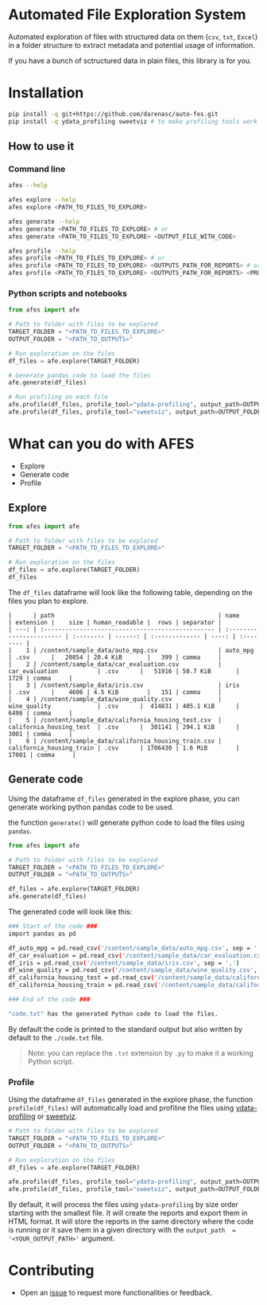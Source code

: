 # Automated File Exploration System

Automated exploration of files with structured data on them (`csv`, `txt`, 
`Excel`) in a folder structure to extract metadata and potential usage of 
information.

If you have a bunch of sctructured data in plain files, this library is for you.

# Installation

```bash
pip install -q git+https://github.com/darenasc/auto-fes.git
pip install -q ydata_profiling sweetviz # to make profiling tools work
```

## How to use it

### Command line

```bash
afes --help

afes explore --help
afes explore <PATH_TO_FILES_TO_EXPLORE>

afes generate --help
afes generate <PATH_TO_FILES_TO_EXPLORE> # or
afes generate <PATH_TO_FILES_TO_EXPLORE> <OUTPUT_FILE_WITH_CODE>

afes profile --help
afes profile <PATH_TO_FILES_TO_EXPLORE> # or
afes profile <PATH_TO_FILES_TO_EXPLORE> <OUTPUTS_PATH_FOR_REPORTS> # or
afes profile <PATH_TO_FILES_TO_EXPLORE> <OUTPUTS_PATH_FOR_REPORTS> <PROFILE_TOOL> # 'ydata-profiling' or 'sweetviz'
```

### Python scripts and notebooks

```python
from afes import afe

# Path to folder with files to be explored
TARGET_FOLDER = "<PATH_TO_FILES_TO_EXPLORE>"
OUTPUT_FOLDER = "<PATH_TO_OUTPUTS>"

# Run exploration on the files
df_files = afe.explore(TARGET_FOLDER)

# Generate pandas code to load the files
afe.generate(df_files)

# Run profiling on each file
afe.profile(df_files, profile_tool="ydata-profiling", output_path=OUTPUT_FOLDER)
afe.profile(df_files, profile_tool="sweetviz", output_path=OUTPUT_FOLDER)
```

# What can you do with AFES

* Explore
* Generate code
* Profile

## Explore

```python
from afes import afe

# Path to folder with files to be explored
TARGET_FOLDER = "<PATH_TO_FILES_TO_EXPLORE>"

# Run exploration on the files
df_files = afe.explore(TARGET_FOLDER)
df_files
```

The `df_files` dataframe will look like the following table, depending on the 
files you plan to explore.

```
|      | path                                              | name                     | extension |    size | human_readable |  rows | separator |
| ---: | :------------------------------------------------ | :----------------------- | :-------- | ------: | :------------- | ----: | :-------- |
|    1 | /content/sample_data/auto_mpg.csv                 | auto_mpg                 | .csv      |   20854 | 20.4 KiB       |   399 | comma     |
|    2 | /content/sample_data/car_evaluation.csv           | car_evaluation           | .csv      |   51916 | 50.7 KiB       |  1729 | comma     |
|    3 | /content/sample_data/iris.csv                     | iris                     | .csv      |    4606 | 4.5 KiB        |   151 | comma     |
|    4 | /content/sample_data/wine_quality.csv             | wine_quality             | .csv      |  414831 | 405.1 KiB      |  6498 | comma     |
|    5 | /content/sample_data/california_housing_test.csv  | california_housing_test  | .csv      |  301141 | 294.1 KiB      |  3001 | comma     |
|    6 | /content/sample_data/california_housing_train.csv | california_housing_train | .csv      | 1706430 | 1.6 MiB        | 17001 | comma     |
```

## Generate code

Using the dataframe `df_files` generated in the explore phase, you can generate 
working python pandas code to be used. 

the function `generate()` will generate python code to load the files using 
`pandas`.

```python
from afes import afe

# Path to folder with files to be explored
TARGET_FOLDER = "<PATH_TO_FILES_TO_EXPLORE>"
OUTPUT_FOLDER = "<PATH_TO_OUTPUTS>"

df_files = afe.explore(TARGET_FOLDER)
afe.generate(df_files)
```

The generated code will look like this:

```bash
### Start of the code ###
import pandas as pd

df_auto_mpg = pd.read_csv('/content/sample_data/auto_mpg.csv', sep = ',')
df_car_evaluation = pd.read_csv('/content/sample_data/car_evaluation.csv', sep = ',')
df_iris = pd.read_csv('/content/sample_data/iris.csv', sep = ',')
df_wine_quality = pd.read_csv('/content/sample_data/wine_quality.csv', sep = ',')
df_california_housing_test = pd.read_csv('/content/sample_data/california_housing_test.csv', sep = ',')
df_california_housing_train = pd.read_csv('/content/sample_data/california_housing_train.csv', sep = ',')

### End of the code ###

"code.txt" has the generated Python code to load the files.
```

By default the code is printed to the standard output but also written by 
default to the `./code.txt` file.

> Note: you can replace the `.txt`  extension by `.py` to make it a working 
> Python script.

### Profile

Using the dataframe `df_files` generated in the explore phase, the function 
`profile(df_files)` will automatically load and profiline the files using 
[ydata-profiling](https://github.com/ydataai/ydata-profiling) or 
[sweetviz](https://github.com/fbdesignpro/sweetviz).

```python
# Path to folder with files to be explored
TARGET_FOLDER = "<PATH_TO_FILES_TO_EXPLORE>"
OUTPUT_FOLDER = "<PATH_TO_OUTPUTS>"

# Run exploration on the files
df_files = afe.explore(TARGET_FOLDER)

afe.profile(df_files, profile_tool="ydata-profiling", output_path=OUTPUT_FOLDER) # or
afe.profile(df_files, profile_tool="sweetviz", output_path=OUTPUT_FOLDER)
```

By default, it will process the files using `ydata-profiling` by size order 
starting with the smallest file. It will create the reports and export them in 
HTML format. It will store the reports in the same directory where the code is 
running or it save them in a given directory with the 
`output_path  = '<YOUR_OUTPUT_PATH>'` argument.

# Contributing

* Open an [issue](https://github.com/darenasc/auto-fes/issues) to request more functionalities or feedback.